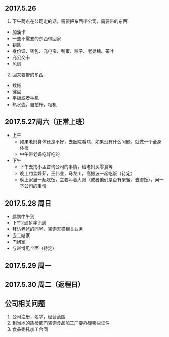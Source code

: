 2017.5.26
---
1. 下午两点在公司走的话，需要把东西带公司，需要带的东西
- 加油卡
- 一些不需要的东西带回家
- 钥匙
- 身份证、钱包、充电宝、鸭蛋、粽子、老婆糖、茶叶
- 充公交卡
- 风扇

2. 回来要带的东西
- 蚊帐
- 键盘
- 平板或者手机
- 热水壶，自拍杆，相机

2017.5.27周六（正常上班）
---
- 上午
  -  如果老妈身体还是不好，去医院看病，如果没有什么问题，就做一个全身体检
  -  中午带老妈吃好吃的
- 下午
  -  下午去找小孟咨询公司的事情，给老妈买零食等
  -  晚上约孟婷茹，王伟业，马龙川，高振波一起吃饭（待定）
  -  晚上家里一起吃饭，主要叫着大哥（或者他们是否有聚餐，去蹭饭），问一下公司的事情

2017.5.28 周日
---
- 鹏鹏中午到
- 下午2点多胖子到
- 拜访老爸的同学，咨询天猫相关业务
- 去二姑家
- 门姐家
- 与赵博见个面（待定）

2017.5.29 周一
---

2017.5.30 周二（返程日）
---


公司相关问题
---
1. 公司注册，名字，经营范围
2. 到当地的质检部门咨询食品加工厂要办理哪些证件
3. 食品委托加工合同
